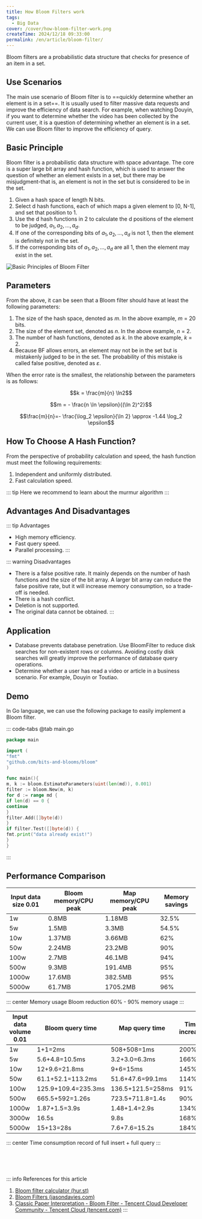 ```yaml
---
title: How Bloom Filters work
tags:
  - Big Data
cover: /cover/how-bloom-filter-work.png
createTime: 2024/12/18 09:33:00
permalink: /en/article/bloom-filter/
---
```

Bloom filters are a probabilistic data structure that checks for presence of an item in a set.
<!-- more -->

## Use Scenarios
The main use scenario of Bloom filter is to ==quickly determine whether an element is in a set==. It is usually used to filter massive data requests and improve the efficiency of data search. For example, when watching Douyin, if you want to determine whether the video has been collected by the current user, it is a question of determining whether an element is in a set. We can use Bloom filter to improve the efficiency of query.

## Basic Principle
Bloom filter is a probabilistic data structure with space advantage. The core is a super large bit array and hash function, which is used to answer the question of whether an element exists in a set, but there may be misjudgment-that is, an element is not in the set but is considered to be in the set.
1. Given a hash space of length N bits.
2. Select d hash functions, each of which maps a given element to [0, N-1], and set that position to 1.
3. Use the d hash functions in 2 to calculate the d positions of the element to be judged, $a_1, a_2, \dots, a_d$.
4. If one of the corresponding bits of $a_1, a_2, \dots, a_d$ is not 1, then the element is definitely not in the set.
5. If the corresponding bits of $a_1, a_2, \dots, a_d$ are all 1, then the element may exist in the set.

![Basic Principles of Bloom Filter](/illustration/bloom-filter.png)

## Parameters
From the above, it can be seen that a Bloom filter should have at least the following parameters:

1. The size of the hash space, denoted as $m$. In the above example, $m$ = 20 bits.
2. The size of the element set, denoted as $n$. In the above example, $n$ = 2.
3. The number of hash functions, denoted as $k$. In the above example, $k$ = 2.
4. Because BF allows errors, an element may not be in the set but is mistakenly judged to be in the set. The probability of this mistake is called false positive, denoted as $\varepsilon$.

When the error rate is the smallest, the relationship between the parameters is as follows:

$$k = \frac{m}{n} \ln2$$

$$m = - \frac{n \ln \epsilon}{(\ln 2)^2}$$

$$\frac{m}{n}=- \frac{\log_2 \epsilon}{\ln 2} \approx -1.44 \log_2 \epsilon$$

## How To Choose A Hash Function?
From the perspective of probability calculation and speed, the hash function must meet the following requirements:
1. Independent and uniformly distributed.
2. Fast calculation speed.

::: tip Here we recommend to learn about the murmur algorithm
:::

## Advantages And Disadvantages
::: tip Advantages
- High memory efficiency.
- Fast query speed.
- Parallel processing.
:::

::: warning Disadvantages
- There is a false positive rate. It mainly depends on the number of hash functions and the size of the bit array. A larger bit array can reduce the false positive rate, but it will increase memory consumption, so a trade-off is needed.
- There is a hash conflict.
- Deletion is not supported.
- The original data cannot be obtained.
:::

## Application
- Database prevents database penetration. Use BloomFilter to reduce disk searches for non-existent rows or columns. Avoiding costly disk searches will greatly improve the performance of database query operations.
- Determine whether a user has read a video or article in a business scenario. For example, Douyin or Toutiao.

## Demo
In Go language, we can use the following package to easily implement a Bloom filter.
<RepoCard repo="bits-and-blooms/bloom" />

::: code-tabs
@tab main.go
```go
package main

import (
"fmt"
"github.com/bits-and-blooms/bloom"
)

func main(){
m, k := bloom.EstimateParameters(uint(len(md)), 0.001)
filter := bloom.New(m, k)
for d := range md {
if len(d) == 0 {
continue
}
filter.Add([]byte(d))
}
if filter.Test([]byte(d)) {
fmt.print("data already exist!")
}
}
```
:::

## Performance Comparison
| Input data size 0.01 | Bloom memory/CPU peak | Map memory/CPU peak | Memory savings |
| --------------- | -------------------- | ------------------ | -------- |
| 1w | 0.8MB | 1.18MB | 32.5% |
| 5w | 1.5MB | 3.3MB | 54.5% |
| 10w | 1.37MB | 3.66MB | 62% |
| 50w | 2.24MB | 23.2MB | 90% |
| 100w | 2.7MB | 46.1MB | 94% |
| 500w | 9.3MB | 191.4MB | 95% |
| 1000w | 17.6MB | 382.5MB | 95% |
| 5000w | 61.7MB | 1705.2MB | 96% |
::: center
Memory usage Bloom reduction 60% - 90% memory usage
:::

| Input data volume 0.01 | Bloom query time | Map query time | Time increase |
| -------------- | ------------------- | ----------------- | -------- |
| 1w | 1+1=2ms | 508+508=1ms | 200% |
| 5w | 5.6+4.8=10.5ms | 3.2+3.0=6.3ms | 166% |
| 10w | 12+9.6=21.8ms | 9+6=15ms | 145% |
| 50w | 61.1+52.1=113.2ms | 51.6+47.6=99.1ms | 114% |
| 100w | 125.9+109.4=235.3ms | 136.5+121.5=258ms | 91% |
| 500w | 665.5+592=1.26s | 723.5+711.8=1.4s | 90% |
| 1000w | 1.87+1.5=3.9s | 1.48+1.4=2.9s | 134% |
| 3000w | 16.5s | 9.8s | 168% |
| 5000w | 15+13=28s | 7.6+7.6=15.2s | 184% |
::: center
Time consumption record of full insert + full query
:::

<br /><br /><br />

::: info References for this article
1. [Bloom filter calculator (hur.st)](https://hur.st/bloomfilter/?n=0.01k&p=0.1&m=&k=)
2. [Bloom Filters (jasondavies.com)](https://www.jasondavies.com/bloomfilter/)
3. [Classic Paper Interpretation - Bloom Filter - Tencent Cloud Developer Community - Tencent Cloud (tencent.com)](https://cloud.tencent.com/developer/article/2255688)
:::

